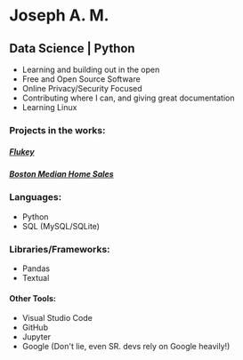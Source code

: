 # Joseph A. M. 
## Data Science | Python

* Learning and building out in the open
* Free and Open Source Software
* Online Privacy/Security Focused
* Contributing where I can, and giving great documentation
* Learning Linux

### Projects in the works:
##### [Flukey](https://github.com/josamontiel/Flukey)

##### [Boston Median Home Sales](https://github.com/josamontiel/boston-median-house-prices)

### Languages: 

- Python
- SQL (MySQL/SQLite)

### Libraries/Frameworks:

- Pandas
- Textual




#### Other Tools:


- Visual Studio Code
- GitHub
- Jupyter
- Google (Don't lie, even SR. devs rely on Google heavily!)

<!--
<hr> 
### Contribution Stats:

<p align-items="center">
<a href="https://github.com/josamontiel">
  <img height="180em" src="https://github-readme-stats-eight-theta.vercel.app/api?username=josamontiel&show_icons=true&theme=dracula&include_all_commits=true&count_private=true"/>
  <img height="180em" src="https://github-readme-stats-eight-theta.vercel.app/api/top-langs/?username=josamontiel&layout=compact&langs_count=8&theme=dracula"/>
</a>
</p> -->
